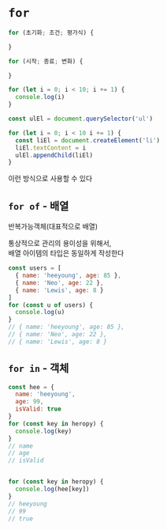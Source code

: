 # `for`

```js
for (초기화; 조건; 평가식) {

}

for (시작; 종료; 변화) {

}

for (let i = 0; i < 10; i += 1) {
  console.log(i)
}
```

```js
const ulEl = document.querySelector('ul')

for (let i = 0; i < 10 i += 1) {
  const liEl = document.createElement('li')
  liEl.textContent = i
  ulEl.appendChild(liEl)
}
```
이런 방식으로 사용할 수 있다

## `for of` - 배열

반복가능객체(대표적으로 배열)

통상적으로 관리의 용이성을 위해서,  
배열 아이템의 타입은 동일하게 작성한다  

```js
const users = [
  { name: 'heeyoung', age: 85 },
  { name: 'Neo', age: 22 },
  { name: 'Lewis', age: 8 }
]
for (const u of users) {
  console.log(u)
}
// { name: 'heeyoung', age: 85 },
// { name: 'Neo', age: 22 },
// { name: 'Lewis', age: 8 }
```

## `for in` - 객체

```js
const hee = {
  name: 'heeyoung',
  age: 99,
  isValid: true
}
for (const key in heropy) {
  console.log(key)
}
// name
// age
// isValid


for (const key in heropy) {
  console.log(hee[key])
}
// heeyoung
// 99
// true
```
